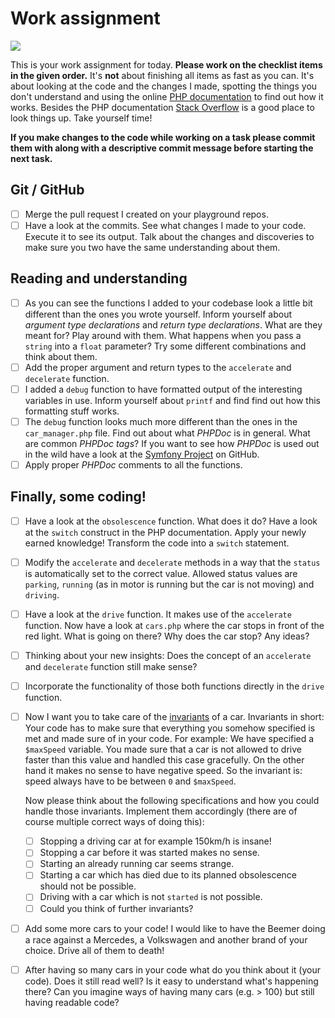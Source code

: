 # Work assignment

![](https://media.giphy.com/media/l4Ho9SUtchnKtOx32/giphy.gif)

This is your work assignment for today. **Please work on the checklist items in
the given order.** It's **not** about finishing all items as fast as
you can. It's about looking at the code and the changes I made, spotting the
things you don't understand and using the online
[PHP documentation](https://secure.php.net/manual/en/index.php) to find out
how it works. Besides the PHP documentation
[Stack Overflow](https://stackoverflow.com/) is a good place to look things up.
Take yourself time!

**If you make changes to the code while working on a task please commit them with
along with a descriptive commit message before starting the next task.**

## Git / GitHub
  - [ ] Merge the pull request I created on your playground repos.
  - [ ] Have a look at the commits. See what changes I made to your code.
    Execute it to see its output. Talk about the changes and discoveries to make
    sure you two have the same understanding about them.

## Reading and understanding
  - [ ] As you can see the functions I added to your codebase look a little bit
    different than the ones you wrote yourself. Inform yourself about
    *argument type declarations* and *return type declarations*. What are
    they meant for? Play around with them. What happens when you pass a
    `string` into a `float` parameter? Try some different combinations and think
    about them.
  - [ ] Add the proper argument and return types to the `accelerate` and
    `decelerate` function.
  - [ ] I added a `debug` function to have formatted output of the interesting
    variables in use. Inform yourself about `printf` and find find out how
    this formatting stuff works.
  - [ ] The `debug` function looks much more different than the ones in the
    `car_manager.php` file. Find out about what *PHPDoc* is in general.
    What are common *PHPDoc tags*? If you want to see how *PHPDoc* is used
    out in the wild have a look at the
    [Symfony Project](https://github.com/symfony/symfony) on GitHub.
  - [ ] Apply proper *PHPDoc* comments to all the functions.

## Finally, some coding!
  - [ ] Have a look at the `obsolescence` function. What does it do? Have a look
    at the `switch` construct in the PHP documentation. Apply your newly earned
    knowledge! Transform the code into a `switch` statement.
  - [ ] Modify the `accelerate` and `decelerate` methods in a way that the
    `status` is automatically set to the correct value. Allowed status
    values are `parking`, `running` (as in motor is running but the car is
    not moving) and `driving`.
  - [ ] Have a look at the `drive` function. It makes use of the `accelerate`
    function. Now have a look at `cars.php` where the car stops in front of the
    red light. What is going on there? Why does the car stop? Any ideas?
  - [ ] Thinking about your new insights: Does the concept of an `accelerate`
    and `decelerate` function still make sense?
  - [ ] Incorporate the functionality of those both functions directly in the
    `drive` function.
  - [ ] Now I want you to take care of the
    [invariants](https://de.wikipedia.org/wiki/Invariante_(Informatik)) of a
    car. Invariants in short: Your code has to make sure that everything you
    somehow specified is met and made sure of in your code. For example: We have
    specified a `$maxSpeed` variable. You made sure that a car is not allowed
    to drive faster than this value and handled this case gracefully. On the
    other hand it makes no sense to have negative speed. So the invariant is:
    speed always have to be between `0` and `$maxSpeed`.

    Now please think about the following specifications and how you could handle
    those invariants. Implement them accordingly (there are of course multiple
    correct ways of doing this):
      - [ ] Stopping a driving car at for example 150km/h is insane!
      - [ ] Stopping a car before it was started makes no sense.
      - [ ] Starting an already running car seems strange.
      - [ ] Starting a car which has died due to its planned obsolescence should
        not be possible.
      - [ ] Driving with a car which is not `started` is not possible.
      - [ ] Could you think of further invariants?

  - [ ] Add some more cars to your code! I would like to have the Beemer doing
    a race against a Mercedes, a Volkswagen and another brand of your choice.
    Drive all of them to death!
  - [ ] After having so many cars in your code what do you think about it (your
    code). Does it still read well? Is it easy to understand what's happening
    there? Can you imagine ways of having many cars (e.g. > 100) but still
    having readable code?
